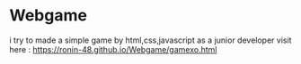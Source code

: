 # Webgame
i try to made a simple game by html,css,javascript as a junior developer
visit here : https://ronin-48.github.io/Webgame/gamexo.html
